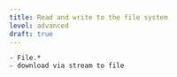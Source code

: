 ```yaml
---
title: Read and write to the file system
level: advanced
draft: true
---
```


    - File.*
    - download via stream to file
